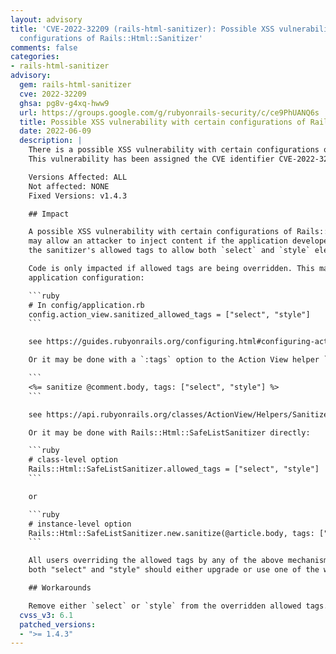```yaml
---
layout: advisory
title: 'CVE-2022-32209 (rails-html-sanitizer): Possible XSS vulnerability with certain
  configurations of Rails::Html::Sanitizer'
comments: false
categories:
- rails-html-sanitizer
advisory:
  gem: rails-html-sanitizer
  cve: 2022-32209
  ghsa: pg8v-g4xq-hww9
  url: https://groups.google.com/g/rubyonrails-security/c/ce9PhUANQ6s
  title: Possible XSS vulnerability with certain configurations of Rails::Html::Sanitizer
  date: 2022-06-09
  description: |
    There is a possible XSS vulnerability with certain configurations of Rails::Html::Sanitizer.
    This vulnerability has been assigned the CVE identifier CVE-2022-32209.

    Versions Affected: ALL
    Not affected: NONE
    Fixed Versions: v1.4.3

    ## Impact

    A possible XSS vulnerability with certain configurations of Rails::Html::Sanitizer
    may allow an attacker to inject content if the application developer has overridden
    the sanitizer's allowed tags to allow both `select` and `style` elements.

    Code is only impacted if allowed tags are being overridden. This may be done via
    application configuration:

    ```ruby
    # In config/application.rb
    config.action_view.sanitized_allowed_tags = ["select", "style"]
    ```

    see https://guides.rubyonrails.org/configuring.html#configuring-action-view

    Or it may be done with a `:tags` option to the Action View helper `sanitize`:

    ```
    <%= sanitize @comment.body, tags: ["select", "style"] %>
    ```

    see https://api.rubyonrails.org/classes/ActionView/Helpers/SanitizeHelper.html#method-i-sanitize

    Or it may be done with Rails::Html::SafeListSanitizer directly:

    ```ruby
    # class-level option
    Rails::Html::SafeListSanitizer.allowed_tags = ["select", "style"]
    ```

    or

    ```ruby
    # instance-level option
    Rails::Html::SafeListSanitizer.new.sanitize(@article.body, tags: ["select", "style"])
    ```

    All users overriding the allowed tags by any of the above mechanisms to include
    both "select" and "style" should either upgrade or use one of the workarounds immediately.

    ## Workarounds

    Remove either `select` or `style` from the overridden allowed tags.
  cvss_v3: 6.1
  patched_versions:
  - ">= 1.4.3"
---
```

